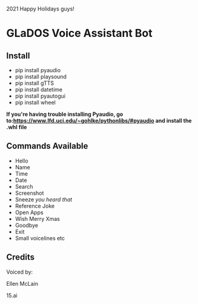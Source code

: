2021
Happy Holidays guys!

# GLaDOS Voice Assistant Bot 

## **Install**
* pip install pyaudio
* pip install playsound 
* pip install gTTS
* pip install datetime 
* pip install pyautogui
* pip install wheel 

**If you're having trouble installing Pyaudio, go to:https://www.lfd.uci.edu/~gohlke/pythonlibs/#pyaudio and install the .whl file**

## **Commands Available**
* Hello 
* Name
* Time
* Date
* Search 
* Screenshot
* Sneeze *you heard that*
* Reference Joke
* Open Apps
* Wish Merry Xmas
* Goodbye
* Exit
* Small voicelines etc

## **Credits**
Voiced by: 

Ellen McLain

15.ai
